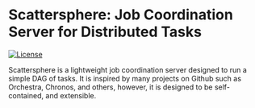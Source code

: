 # Scattersphere: Job Coordination Server for Distributed Tasks

[![License](https://img.shields.io/badge/License-Apache%202.0-blue.svg)](https://opensource.org/licenses/Apache-2.0)

Scattersphere is a lightweight job coordination server designed to run a simple
DAG of tasks.  It is inspired by many projects on Github such as Orchestra, Chronos,
and others, however, it is designed to be self-contained, and extensible.


